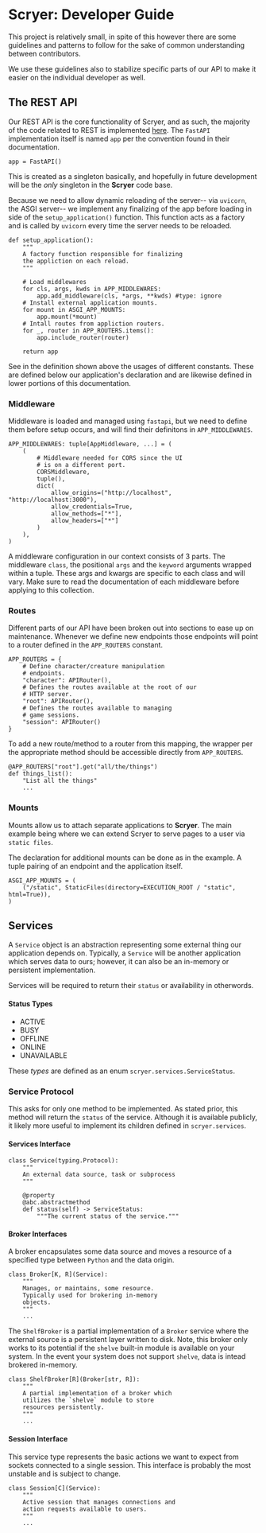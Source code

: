 # Scryer: Developer Guide #
This project is relatively small, in spite of this however there are
some guidelines and patterns to follow for the sake of common
understanding between contributors.

We use these guidelines also to stabilize specific parts of our API
to make it easier on the individual developer as well.

## The REST API ##
Our REST API is the core functionality of Scryer, and as such, the
majority of the code related to REST is implemented [here](scryer/app.py).
The `FastAPI` implementation itself is named `app` per the convention
found in their documentation.

```python3
app = FastAPI()
```

This is created as a singleton basically, and hopefully in future
development will be the *only* singleton in the **Scryer** code base.

Because we need to allow dynamic reloading of the server-- via
`uvicorn`, the ASGI server-- we implement any finalizing of the app
before loading in side of the `setup_application()` function. This
function acts as a factory and is called by `uvicorn` every time the
server needs to be reloaded.

```python3
def setup_application():
    """
    A factory function responsible for finalizing
    the appliction on each reload.
    """

    # Load middlewares
    for cls, args, kwds in APP_MIDDLEWARES:
        app.add_middleware(cls, *args, **kwds) #type: ignore
    # Install external application mounts.
    for mount in ASGI_APP_MOUNTS:
        app.mount(*mount)
    # Intall routes from appliction routers.
    for _, router in APP_ROUTERS.items():
        app.include_router(router)

    return app
```

See in the definition shown above the usages of different constants.
These are defined below our application's declaration and are likewise
defined in lower portions of this documentation.

### Middleware ###
Middleware is loaded and managed using `fastapi`, but we need to
define them before setup occurs, and will find their definitons in
`APP_MIDDLEWARES`.

```python3
APP_MIDDLEWARES: tuple[AppMiddleware, ...] = (
    (
        # Middleware needed for CORS since the UI
        # is on a different port.
        CORSMiddleware,
        tuple(),
        dict(
            allow_origins=("http://localhost", "http://localhost:3000"),
            allow_credentials=True,
            allow_methods=["*"],
            allow_headers=["*"]
        )
    ),
)
```

A middleware configuration in our context consists of 3 parts. The
middleware `class`, the positional `args` and the `keyword` arguments
wrapped within a tuple. These args and kwargs are specific to each
class and will vary. Make sure to read the documentation of each
middleware before applying to this collection.

### Routes ###
Different parts of our API have been broken out into sections to ease
up on maintenance. Whenever we define new endpoints those endpoints
will point to a router defined in the `APP_ROUTERS` constant.

```python3
APP_ROUTERS = {
    # Define character/creature manipulation
    # endpoints.
    "character": APIRouter(),
    # Defines the routes available at the root of our
    # HTTP server.
    "root": APIRouter(),
    # Defines the routes available to managing
    # game sessions.
    "session": APIRouter()
}
```

To add a new route/method to a router from this mapping, the wrapper
per the appropriate method should be accessible directly from
`APP_ROUTERS`.

```python3
@APP_ROUTERS["root"].get("all/the/things")
def things_list():
    "List all the things"
    ...
```

### Mounts ###
Mounts allow us to attach separate applications to **Scryer**. The
main example being where we can extend Scryer to serve pages to a
user via `static files`.

The declaration for additional mounts can be done as in the example. A
tuple pairing of an endpoint and the application itself.

```python3
ASGI_APP_MOUNTS = (
    ("/static", StaticFiles(directory=EXECUTION_ROOT / "static", html=True)),
)
```

## Services ##
A `Service` object is an abstraction representing some external thing
our application depends on. Typically, a `Service` will be another
application which serves data to ours; however, it can also be an
in-memory or persistent implementation.

Services will be required to return their `status` or availability
in otherwords.

#### Status Types ####
- ACTIVE
- BUSY
- OFFLINE
- ONLINE
- UNAVAILABLE

These *types* are defined as an enum `scryer.services.ServiceStatus`.

### Service Protocol ###
This asks for only one method to be implemented. As stated prior, this
method will return the `status` of the service. Although it is
available publicly, it likely more useful to implement its children
defined in `scryer.services`.

#### Services Interface ####
```python3
class Service(typing.Protocol):
    """
    An external data source, task or subprocess
    """

    @property
    @abc.abstractmethod
    def status(self) -> ServiceStatus:
        """The current status of the service."""
```

#### Broker Interfaces ####
A broker encapsulates some data source and moves a resource of a
specified type between `Python` and the data origin.

```python3
class Broker[K, R](Service):
    """
    Manages, or maintains, some resource.
    Typically used for brokering in-memory
    objects.
    """
    ...
```

The `ShelfBroker` is a partial implementation of a `Broker` service
where the external source is a persistent layer written to disk. Note,
this broker only works to its potential if the `shelve` built-in
module is available on your system. In the event your system does not
support `shelve`, data is intead brokered in-memory.

```python3
class ShelfBroker[R](Broker[str, R]):
    """
    A partial implementation of a broker which
    utilizes the `shelve` module to store
    resources persistently.
    """
    ...
```

#### Session Interface ####

This service type represents the basic actions we want to expect from
sockets connected to a single session. This interface is probably the
most unstable and is subject to change.

```python3
class Session[C](Service):
    """
    Active session that manages connections and
    action requests available to users.
    """
    ...
```
